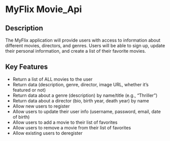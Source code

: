 #  MyFlix Movie_Api

## Description

The MyFlix application will provide users with access to information about different movies, directors, and genres. Users will be able to sign up, update their personal information, and create a list of their favorite movies.

## Key Features

+ Return a list of ALL movies to the user
+ Return data (description, genre, director, image URL, whether it’s featured or not)
+ Return data about a genre (description) by name/title (e.g., “Thriller”)
+ Return data about a director (bio, birth year, death year) by name
+ Allow new users to register
+ Allow users to update their user info (username, password, email, date of birth)
+ Allow users to add a movie to their list of favorites
+ Allow users to remove a movie from their list of favorites
+ Allow existing users to deregister
